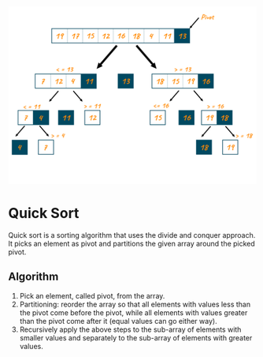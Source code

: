 ![Quick Sort](./example.png)

# Quick Sort

Quick sort is a sorting algorithm that uses the divide and conquer approach. It picks an element as pivot and partitions the given array around the picked pivot.

## Algorithm

1. Pick an element, called pivot, from the array.
2. Partitioning: reorder the array so that all elements with values less than the pivot come before the pivot, while all elements with values greater than the pivot come after it (equal values can go either way).
3. Recursively apply the above steps to the sub-array of elements with smaller values and separately to the sub-array of elements with greater values.
